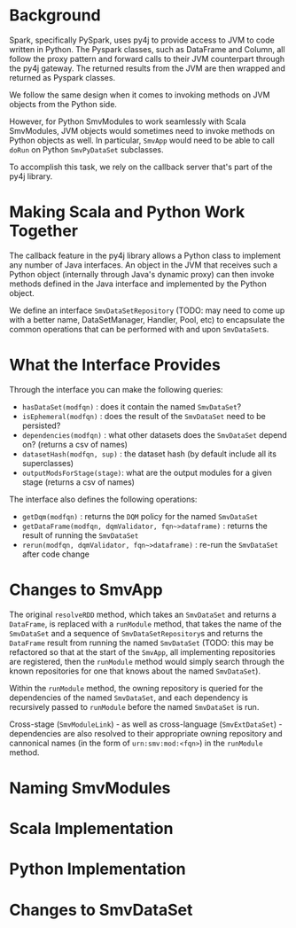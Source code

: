 # Background

Spark, specifically PySpark, uses py4j to provide access to JVM to code written in Python.  The Pyspark classes, such as DataFrame and Column, all follow the proxy pattern and forward calls to their JVM counterpart through the py4j gateway.  The returned results from the JVM are then wrapped and returned as Pyspark classes.

We follow the same design when it comes to invoking methods on JVM objects from the Python side.

However, for Python SmvModules to work seamlessly with Scala SmvModules, JVM objects would sometimes need to invoke methods on Python objects as well.  In particular, `SmvApp` would need to be able to call `doRun` on Python `SmvPyDataSet` subclasses.

To accomplish this task, we rely on the callback server that's part of the py4j library.

# Making Scala and Python Work Together

The callback feature in the py4j library allows a Python class to implement any number of Java interfaces.  An object in the JVM that receives such a Python object (internally through Java's dynamic proxy) can then invoke methods defined in the Java interface and implemented by the Python object.

We define an interface `SmvDataSetRepository` (TODO: may need to come up with a better name, DataSetManager, Handler, Pool, etc) to encapsulate the common operations that can be performed with and upon `SmvDataSet`s.

# What the Interface Provides

Through the interface you can make the following queries:

* `hasDataSet(modfqn)`       : does it contain the named `SmvDataSet`?
* `isEphemeral(modfqn)`	     : does the result of the `SmvDataSet` need to be persisted?
* `dependencies(modfqn)`     : what other datasets does the `SmvDataSet` depend on? (returns a csv of names)
* `datasetHash(modfqn, sup)` : the dataset hash (by default include all its superclasses)
* `outputModsForStage(stage)`: what are the output modules for a given stage (returns a csv of names)

The interface also defines the following operations:

* `getDqm(modfqn)` : returns the `DQM` policy for the named `SmvDataSet`
* `getDataFrame(modfqn, dqmValidator, fqn~>dataframe)` : returns the result of running the `SmvDataSet`
* `rerun(modfqn, dqmValidator, fqn~>dataframe)` : re-run the `SmvDataSet` after code change

# Changes to SmvApp

The original `resolveRDD` method, which takes an `SmvDataSet` and returns a `DataFrame`, is replaced with a `runModule` method, that takes the name of the `SmvDataSet` and a sequence of `SmvDataSetRepository`s and returns the `DataFrame` result from running the named `SmvDataSet` (TODO: this may be refactored so that at the start of the `SmvApp`, all implementing repositories are registered, then the `runModule` method would simply search through the known repositories for one that knows about the named `SmvDataSet`).

Within the `runModule` method, the owning repository is queried for the dependencies of the named `SmvDataSet`, and each dependency is recursively passed to `runModule` before the named `SmvDataSet` is run.

Cross-stage (`SmvModuleLink`) - as well as cross-language (`SmvExtDataSet`) - dependencies are also resolved to their appropriate owning repository and cannonical names (in the form of `urn:smv:mod:<fqn>`) in the `runModule` method.

# Naming SmvModules

# Scala Implementation

# Python Implementation

# Changes to SmvDataSet
